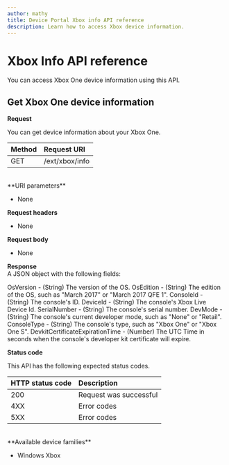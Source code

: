 ```yaml
---
author: mathy
title: Device Portal Xbox info API reference
description: Learn how to access Xbox device information.
---
```


# Xbox Info API reference   
You can access Xbox One device information using this API.

## Get Xbox One device information

**Request**

You can get device information about your Xbox One.

Method      | Request URI
:------     | :-----
GET | /ext/xbox/info
<br />
**URI parameters**

- None

**Request headers**

- None

**Request body**

- None

**Response**   
A JSON object with the following fields:

OsVersion - (String) The version of the OS.
OsEdition - (String) The edition of the OS, such as "March 2017" or "March 2017 QFE 1".
ConsoleId - (String) The console's ID.
DeviceId - (String) The console's Xbox Live Device Id.
SerialNumber - (String) The console's serial number.
DevMode - (String) The console's current developer mode, such as "None" or "Retail".
ConsoleType - (String) The console's type, such as "Xbox One" or "Xbox One S".
DevkitCertificateExpirationTime - (Number) The UTC Time in seconds when the console's developer kit certificate will expire.

**Status code**

This API has the following expected status codes.

HTTP status code      | Description
:------     | :-----
200 | Request was successful
4XX | Error codes
5XX | Error codes

<br />
**Available device families**

* Windows Xbox